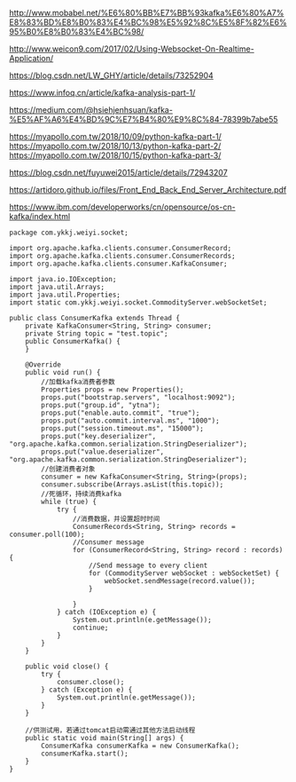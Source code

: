 http://www.mobabel.net/%E6%80%BB%E7%BB%93kafka%E6%80%A7%E8%83%BD%E8%B0%83%E4%BC%98%E5%92%8C%E5%8F%82%E6%95%B0%E8%B0%83%E4%BC%98/

http://www.weicon9.com/2017/02/Using-Websocket-On-Realtime-Application/

https://blog.csdn.net/LW_GHY/article/details/73252904

https://www.infoq.cn/article/kafka-analysis-part-1/

https://medium.com/@hsiehjenhsuan/kafka-%E5%AF%A6%E4%BD%9C%E7%B4%80%E9%8C%84-78399b7abe55

https://myapollo.com.tw/2018/10/09/python-kafka-part-1/
https://myapollo.com.tw/2018/10/13/python-kafka-part-2/
https://myapollo.com.tw/2018/10/15/python-kafka-part-3/

https://blog.csdn.net/fuyuwei2015/article/details/72943207

https://artidoro.github.io/files/Front_End_Back_End_Server_Architecture.pdf

https://www.ibm.com/developerworks/cn/opensource/os-cn-kafka/index.html

```
package com.ykkj.weiyi.socket;

import org.apache.kafka.clients.consumer.ConsumerRecord;
import org.apache.kafka.clients.consumer.ConsumerRecords;
import org.apache.kafka.clients.consumer.KafkaConsumer;

import java.io.IOException;
import java.util.Arrays;
import java.util.Properties;
import static com.ykkj.weiyi.socket.CommodityServer.webSocketSet;

public class ConsumerKafka extends Thread {
    private KafkaConsumer<String, String> consumer;
    private String topic = "test.topic";
    public ConsumerKafka() {
    }

    @Override
    public void run() {
        //加载kafka消费者参数
        Properties props = new Properties();
        props.put("bootstrap.servers", "localhost:9092");
        props.put("group.id", "ytna");
        props.put("enable.auto.commit", "true");
        props.put("auto.commit.interval.ms", "1000");
        props.put("session.timeout.ms", "15000");
        props.put("key.deserializer", "org.apache.kafka.common.serialization.StringDeserializer");
        props.put("value.deserializer", "org.apache.kafka.common.serialization.StringDeserializer");
        //创建消费者对象
        consumer = new KafkaConsumer<String, String>(props);
        consumer.subscribe(Arrays.asList(this.topic));
        //死循环，持续消费kafka
        while (true) {
            try {
                //消费数据，并设置超时时间
                ConsumerRecords<String, String> records = consumer.poll(100);
                //Consumer message
                for (ConsumerRecord<String, String> record : records) {
                    //Send message to every client
                    for (CommodityServer webSocket : webSocketSet) {
                        webSocket.sendMessage(record.value());
                    }

                }
            } catch (IOException e) {
                System.out.println(e.getMessage());
                continue;
            }
        }
    }

    public void close() {
        try {
            consumer.close();
        } catch (Exception e) {
            System.out.println(e.getMessage());
        }
    }

    //供测试用，若通过tomcat启动需通过其他方法启动线程
    public static void main(String[] args) {
        ConsumerKafka consumerKafka = new ConsumerKafka();
        consumerKafka.start();
    }
}
```